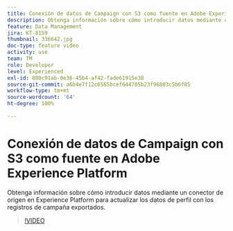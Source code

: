 ```yaml
---
title: Conexión de datos de Campaign con S3 como fuente en Adobe Experience Platform
description: Obtenga información sobre cómo introducir datos mediante un conector de origen en Experience Platform para actualizar los datos de perfil con los registros de campaña exportados.
feature: Data Management
jira: KT-8159
thumbnail: 336642.jpg
doc-type: feature video
activity: use
team: TM
role: Developer
level: Experienced
exl-id: 880c91ab-0e36-45b4-af42-fade61915e38
source-git-commit: a6b4e7f12c6565bcef644705b23f96803c5b6f85
workflow-type: tm+mt
source-wordcount: '64'
ht-degree: 100%

---
```


# Conexión de datos de Campaign con S3 como fuente en Adobe Experience Platform

Obtenga información sobre cómo introducir datos mediante un conector de origen en Experience Platform para actualizar los datos de perfil con los registros de campaña exportados.

>[!VIDEO](https://video.tv.adobe.com/v/336642?quality=12&learn=on)
